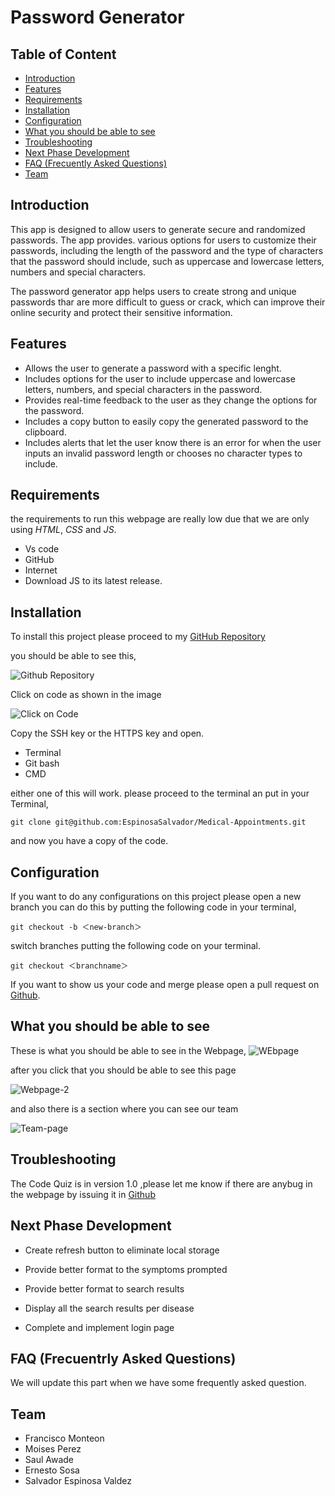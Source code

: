 # Password Generator

## Table of Content

* [Introduction](#introduction)
* [Features](#features)
* [Requirements](#requirements)
* [Installation](#installation)
* [Configuration](#configuration)
* [What you should be able to see](#what-you-should-be-able-to-see)
* [Troubleshooting](#troubleshooting)
* [Next Phase Development](#next-phase-development)
* [FAQ (Frecuently Asked Questions)](#faq-frecuentrly-asked-questions)
* [Team](#team)

## Introduction

This app is designed to allow users to generate secure and randomized passwords. The app provides. various options for users to customize their passwords, including the length of the password and the type of characters that the password should include, such as uppercase and lowercase letters, numbers and special characters. 

The password generator app helps users to create strong and unique passwords thar are more difficult to guess or crack, which can improve their online security and protect their sensitive information.

## Features

* Allows the user to generate a password with a specific lenght.
* Includes options for the user to include uppercase and lowercase letters, numbers, and special characters in the password.
* Provides real-time feedback to the user as they change the options for the password.
* Includes a copy button to easily copy the generated password to the clipboard.
* Includes alerts that let the user know there is an error for when the user inputs an invalid password length or chooses no character types to include.

## Requirements

the requirements to run this webpage are really low due that we are only using *HTML*, *CSS* and *JS*.

* Vs code
* GitHub
* Internet
* Download JS to its latest release.

## Installation

To install this project please proceed to my [GitHub Repository](https://github.com/EspinosaSalvador/Password-Generator--Salvador-Espinosa-Valdez)

you should be able to see this,

![Github Repository](./assets/Img/Github-Repository.png)

Click on code as shown in the image

![Click on Code](./assets/Img/Code-ssh.png)

Copy the SSH key or the HTTPS key and open.

* Terminal
* Git bash
* CMD

either one of this will work. please proceed to the terminal an put in your Terminal,

```
git clone git@github.com:EspinosaSalvador/Medical-Appointments.git
```

and now you have a copy of the code.

## Configuration

If you want to do any configurations on this project please open a new branch you can do this by putting the following code in your terminal,

```
git checkout -b ＜new-branch＞
```

switch branches putting the following code on your terminal.

```
git checkout ＜branchname＞
```

If you want to show us your code and merge please open a pull request on [Github](https://github.com/EspinosaSalvador/Medical-Appointments/pulls).

## What you should be able to see

These is what you should be able to see in the Webpage,
![WEbpage](./assets/Img/terms%26conditions.png)

after you click that you should be able to see this page

![Webpage-2](./assets/Img/webpage-2.png)

and also there is a section where you can see our team

![Team-page](./assets/Img/Team-page.png)

## Troubleshooting

The Code Quiz is in version 1.0 ,please let me know if there are anybug in the webpage by issuing it in [Github](https://github.com/EspinosaSalvador/Medical-Appointments/issues)

## Next Phase Development

* Create refresh button to eliminate local storage

* Provide better format to the symptoms prompted

* Provide better format to search results

* Display all the search results per disease

* Complete and implement login page

## FAQ (Frecuentrly Asked Questions)

We will update this part when we have some frequently asked question.

## Team

* Francisco Monteon
* Moises Perez
* Saul Awade
* Ernesto Sosa
* Salvador Espinosa Valdez
